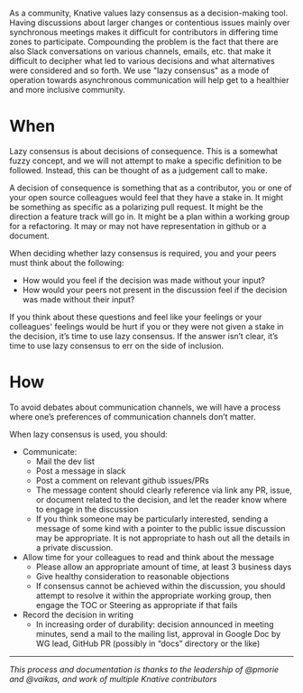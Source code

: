 As a community, Knative values lazy consensus as a decision-making tool. Having discussions about larger changes or contentious issues mainly over synchronous meetings makes it difficult for contributors in differing time zones to participate. Compounding the problem is the fact that there are also Slack conversations on various channels, emails, etc. that make it difficult to decipher what led to various decisions and what alternatives were considered and so forth. We use "lazy consensus" as a mode of operation towards asynchronous communication will help get to a healthier and more inclusive community.

# When

Lazy consensus is about decisions of consequence. This is a somewhat fuzzy concept, and we will not attempt to make a specific definition to be followed. Instead, this can be thought of as a judgement call to make.

A decision of consequence is something that as a contributor, you or one of your open source colleagues would feel that they have a stake in. It might be something as specific as a polarizing pull request. It might be the direction a feature track will go in. It might be a plan within a working group for a refactoring. It may or may not have representation in github or a document.

When deciding whether lazy consensus is required, you and your peers must think about the following:

* How would you feel if the decision was made without your input?
* How would your peers not present in the discussion feel if the decision was made without their input?

If you think about these questions and feel like your feelings or your colleagues' feelings would be hurt if you or they were not given a stake in the decision, it’s time to use lazy consensus. If the answer isn’t clear, it’s time to use lazy consensus to err on the side of inclusion.

# How

To avoid debates about communication channels, we will have a process where one’s preferences of communication channels don’t matter.

When lazy consensus is used, you should:

* Communicate:
  * Mail the dev list
  * Post a message in slack
  * Post a comment on relevant github issues/PRs
  * The message content should clearly reference via link any PR, issue, or document related to the decision, and let the reader know where to engage in the discussion
  * If you think someone may be particularly interested, sending a message of some kind with a pointer to the public issue discussion may be appropriate. It is not appropriate to hash out all the details in a private discussion.
* Allow time for your colleagues to read and think about the message
  * Please allow an appropriate amount of time, at least 3 business days
  * Give healthy consideration to reasonable objections
  * If consensus cannot be achieved within the discussion, you should attempt to resolve it within the appropriate working group, then engage the TOC or Steering as appropriate if that fails
* Record the decision in writing 
  * In increasing order of durability: decision announced in meeting minutes, send a mail to the mailing list, approval in Google Doc by WG lead, GitHub PR (possibly in “docs” directory or the like)

---
*This process and documentation is thanks to the leadership of @pmorie and @vaikas, and work of multiple Knative contributors*
